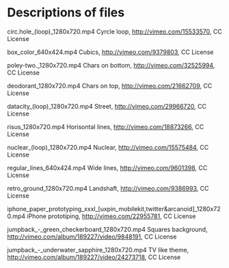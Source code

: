 Descriptions of files
===
circ.hole_(loop)_1280x720.mp4
Cyrcle loop, http://vimeo.com/15533570, CC License

box_color_640x424.mp4
Cubics, http://vimeo.com/9379803, CC License

poley-two._1280x720.mp4
Chars on bottom, http://vimeo.com/32525994, CC License


deodorant_1280x720.mp4
Chars on top, http://vimeo.com/21662709, CC License

datacity_(loop)_1280x720.mp4
Street, http://vimeo.com/29966720, CC License

risus_1280x720.mp4
Horisontal lines, http://vimeo.com/18873266, CC License

nuclear_(loop)_1280x720.mp4
Nuclear, http://vimeo.com/15575484, CC License

regular_lines_640x424.mp4
Wide lines, http://vimeo.com/9601398, CC License

retro_ground_1280x720.mp4
Landshaft, http://vimeo.com/9386993, CC License

iphone_paper_prototyping_xxxl_[uxpin_mobilekit,twitter&arcanoid]_1280x720.mp4
iPhone prototiping, http://vimeo.com/22955781, CC License

jumpback_-_green_checkerboard_1280x720.mp4
Squares background, http://vimeo.com/album/189227/video/9848191, CC License

jumpback_-_underwater_sapphire_1280x720.mp4
TV like theme, http://vimeo.com/album/189227/video/24273718, CC License